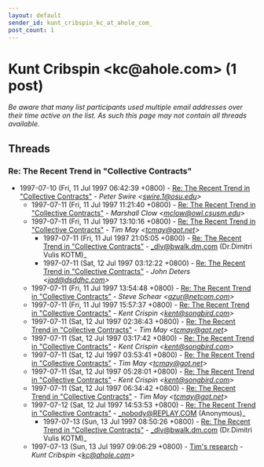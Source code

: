```yaml
---
layout: default
sender_id: kunt_cribspin_kc_at_ahole_com_
post_count: 1
---
```


# Kunt Cribspin <kc<span>@</span>ahole.com> (1 post)

_Be aware that many list participants used multiple email addresses over their time active on the list. As such this page may not contain all threads available._

## Threads

### Re: The Recent Trend in "Collective Contracts"
+ 1997-07-10 (Fri, 11 Jul 1997 06:42:39 +0800) - [Re: The Recent Trend in "Collective Contracts"](/archive/1997/07/d292e7ff7d499ea5bcd2ca64b18a6a00ee816ae868d5ad79c04ce94f941840f1) - _Peter Swire \<swire.1@osu.edu\>_
  + 1997-07-11 (Fri, 11 Jul 1997 11:21:40 +0800) - [Re: The Recent Trend in "Collective Contracts"](/archive/1997/07/36e54ac08f4d618720c99e7ad79d249e8cff8da9c5db052e592b805e088019a2) - _Marshall Clow \<mclow@owl.csusm.edu\>_
  + 1997-07-11 (Fri, 11 Jul 1997 13:10:16 +0800) - [Re: The Recent Trend in "Collective Contracts"](/archive/1997/07/61029ed09944d4ed2c2f6fabd3e74d54174f9e30c19f81c324988b5c339ee14c) - _Tim May \<tcmay@got.net\>_
    + 1997-07-11 (Fri, 11 Jul 1997 21:05:05 +0800) - [Re: The Recent Trend in "Collective Contracts"](/archive/1997/07/e4751a9ed3ab2f2959755d7397200821d770264618fb5906cf868411739545d8) - _dlv@bwalk.dm.com (Dr.Dimitri Vulis KOTM)_
    + 1997-07-11 (Sat, 12 Jul 1997 03:12:22 +0800) - [Re: The Recent Trend in "Collective Contracts"](/archive/1997/07/fb56fee2b1d0c418d0c40c3855214242a103e97ef1d4de1d0ccfb60ffa53d626) - _John Deters \<jad@dsddhc.com\>_
  + 1997-07-11 (Fri, 11 Jul 1997 13:54:48 +0800) - [Re: The Recent Trend in "Collective Contracts"](/archive/1997/07/36b20cc030b373d3b0c5c2a2a99dd36c4c4f3cb13bb893d56e34fc3dc220e951) - _Steve Schear \<azur@netcom.com\>_
  + 1997-07-11 (Fri, 11 Jul 1997 15:57:37 +0800) - [Re: The Recent Trend in "Collective Contracts"](/archive/1997/07/f0ab272faf86d7fd44aeaec544265d13af35d2157010807c576675160b240fd8) - _Kent Crispin \<kent@songbird.com\>_
  + 1997-07-11 (Sat, 12 Jul 1997 02:36:43 +0800) - [Re: The Recent Trend in "Collective Contracts"](/archive/1997/07/d745c7a9bc2834550a0e47794d011a0bd5fe2ac0ad21ce8a8c4e27093e88a5ac) - _Tim May \<tcmay@got.net\>_
  + 1997-07-11 (Sat, 12 Jul 1997 03:17:42 +0800) - [Re: The Recent Trend in "Collective Contracts"](/archive/1997/07/63ce4c790e7b6fd4aedfa2d2c0bf48488a49da87119d884f9b46d1cdb13149aa) - _Kent Crispin \<kent@songbird.com\>_
  + 1997-07-11 (Sat, 12 Jul 1997 03:53:41 +0800) - [Re: The Recent Trend in "Collective Contracts"](/archive/1997/07/dc0387f112a8cbf91a0b6b6e742f0f9c66f756657a0a81d90249e6a0d5320055) - _Tim May \<tcmay@got.net\>_
  + 1997-07-11 (Sat, 12 Jul 1997 05:28:01 +0800) - [Re: The Recent Trend in "Collective Contracts"](/archive/1997/07/f4c5e0b50880bb65f81a4b2201879e1c07990680cd069303807a2851fa13bc41) - _Kent Crispin \<kent@songbird.com\>_
  + 1997-07-11 (Sat, 12 Jul 1997 06:34:42 +0800) - [Re: The Recent Trend in "Collective Contracts"](/archive/1997/07/b3de47aef40d87c0c72fc2997ca921ad2b497eb5431dbc5b7c623c3fb5bca0de) - _Tim May \<tcmay@got.net\>_
  + 1997-07-12 (Sat, 12 Jul 1997 14:53:53 +0800) - [Re: The Recent Trend in "Collective Contracts"](/archive/1997/07/0e88834e804713adebecc966bfc6f40dcb7ce35b0ea4ae9d86501274e7895c40) - _nobody@REPLAY.COM (Anonymous)_
    + 1997-07-13 (Sun, 13 Jul 1997 08:50:26 +0800) - [Re: The Recent Trend in "Collective Contracts"](/archive/1997/07/6e63b451167f6f6454b337bceb1318efee395f4d01b5477878056ca6bf5f4796) - _dlv@bwalk.dm.com (Dr.Dimitri Vulis KOTM)_
  + 1997-07-13 (Sun, 13 Jul 1997 09:06:29 +0800) - [Tim's research](/archive/1997/07/7bb5825f99cb10b914765d55f0908fc0b94ea7982696b85150f127d09c2c5367) - _Kunt Cribspin \<kc@ahole.com\>_

